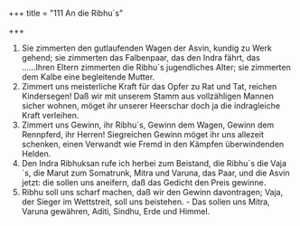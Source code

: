 +++
title = "111 An die Ribhu´s"

+++


1.	Sie zimmerten den gutlaufenden Wagen der Asvin, kundig zu Werk gehend; sie zimmerten das Falbenpaar, das den Indra fährt, das ......Ihren Eltern zimmerten die Ribhu´s jugendliches Alter; sie zimmerten dem Kalbe eine begleitende Mutter.
2.	Zimmert uns meisterliche Kraft für das Opfer zu Rat und Tat, reichen Kindersegen! Daß wir mit unserem Stamm aus vollzähligen Mannen sicher wohnen, möget ihr unserer Heerschar doch ja die indragleiche Kraft verleihen.
3.	Zimmert uns Gewinn, ihr Ribhu´s, Gewinn dem Wagen, Gewinn dem Rennpferd, ihr Herren! Siegreichen Gewinn möget ihr uns allezeit schenken, einen Verwandt wie Fremd in den Kämpfen überwindenden Helden.
4.	Den Indra Ribhuksan rufe ich herbei zum Beistand, die Ribhu´s die Vaja´s, die Marut zum Somatrunk, Mitra und Varuna, das Paar, und die Asvin jetzt: die sollen uns aneifern, daß das Gedicht den Preis gewinne.
5.	Ribhu soll uns scharf machen, daß wir den Gewinn davontragen; Vaja, der Sieger im Wettstreit, soll uns beistehen. - Das sollen uns Mitra, Varuna gewähren, Aditi, Sindhu, Erde und Himmel.


